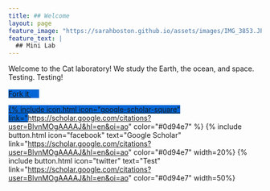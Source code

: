 ```yaml
---
title: ## Welcome
layout: page
feature_image: "https://sarahboston.github.io/assets/images/IMG_3853.JPG"
feature_text: |
  ## Mini Lab
---
```


Welcome to the Cat laboratory! We study the Earth, the ocean, and space. Testing. Testing!

<a class="button" href="https://github.com/daviddarnes/alembic" style="background: #0366d6">Fork it  <svg width="16" height="16" class="icon  icon--github" role="img" alt="github"><title>github</title>
<use xlink:href="#github" fill="CurrentColor"></use></svg>

{% include icon.html icon="google-scholar-square" link="https://scholar.google.com/citations?user=BlvnMOgAAAAJ&hl=en&oi=ao" color="#0d94e7" %}
{% include button.html icon="facebook" text="Google Scholar" link="https://scholar.google.com/citations?user=BlvnMOgAAAAJ&hl=en&oi=ao" color="#0d94e7" width=20%}
{% include button.html icon="twitter" text="Test" link="https://scholar.google.com/citations?user=BlvnMOgAAAAJ&hl=en&oi=ao" color="#0d94e7" width=50%}